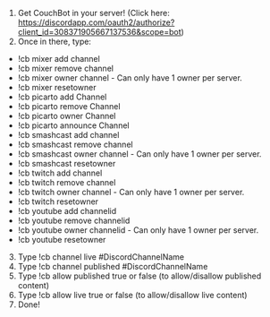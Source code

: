 1. Get CouchBot in your server! (Click here: https://discordapp.com/oauth2/authorize?client_id=308371905667137536&scope=bot)
2. Once in there, type:
* !cb mixer add channel
* !cb mixer remove channel
* !cb mixer owner channel - Can only have 1 owner per server.
* !cb mixer resetowner
* !cb picarto add Channel
* !cb picarto remove Channel
* !cb picarto owner Channel
* !cb picarto announce Channel
* !cb smashcast add channel
* !cb smashcast remove channel
* !cb smashcast owner channel - Can only have 1 owner per server.
* !cb smashcast resetowner
* !cb twitch add channel
* !cb twitch remove channel
* !cb twitch owner channel - Can only have 1 owner per server.
* !cb twitch resetowner
* !cb youtube add channelid
* !cb youtube remove channelid
* !cb youtube owner channelid - Can only have 1 owner per server.
* !cb youtube resetowner
3. Type !cb channel live #DiscordChannelName
4. Type !cb channel published #DiscordChannelName
5. Type !cb allow published true or false (to allow/disallow published content)
6. Type !cb allow live true or false (to allow/disallow live content)
7. Done!